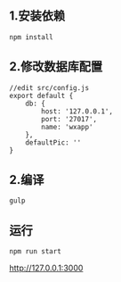 ## 1.安装依赖
`npm install`

## 2.修改数据库配置
    //edit src/config.js
    export default {
        db: {
            host: '127.0.0.1',
            port: '27017',
            name: 'wxapp'
        },
        defaultPic: ''
    }
    
## 2.编译
`gulp`

## 运行

    npm run start
    
http://127.0.0.1:3000
